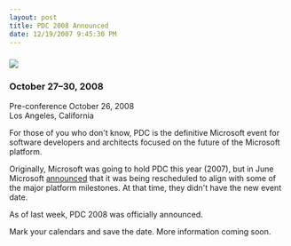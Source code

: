 ```yaml
---
layout: post
title: PDC 2008 Announced
date: 12/19/2007 9:45:30 PM
---
```


### ![](http://msdn2.microsoft.com/bb288534.pdc_toplevel_revised.jpg)

### October 27–30, 2008     
Pre-conference October 26, 2008      
Los Angeles, California

For those of you who don't know, PDC is the definitive Microsoft event for software developers and architects focused on the future of the Microsoft platform. 

Originally, Microsoft was going to hold PDC this year (2007), but in June Microsoft [announced](http://geekswithblogs.net/sdorman/archive/2007/06/06/PDC-2007-Rescheduled.aspx) that it was being rescheduled to align with some of the major platform milestones. At that time, they didn't have the new event date.

As of last week, PDC 2008 was officially announced.

Mark your calendars and save the date. More information coming soon.
